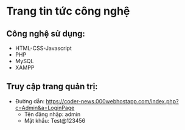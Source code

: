 # Trang tin tức công nghệ

## Công nghệ sử dụng:
  * HTML-CSS-Javascript
  * PHP
  * MySQL
  * XAMPP

## Truy cập trang quản trị: 
  - Đường dẫn: https://coder-news.000webhostapp.com/index.php?c=Admin&a=LoginPage
    * Tên đăng nhập: admin
    * Mật khẩu: Test@123456
